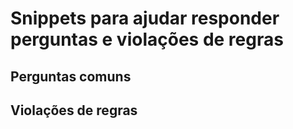 # Snippets para ajudar responder perguntas e violações de regras

## Perguntas comuns



## Violações de regras

